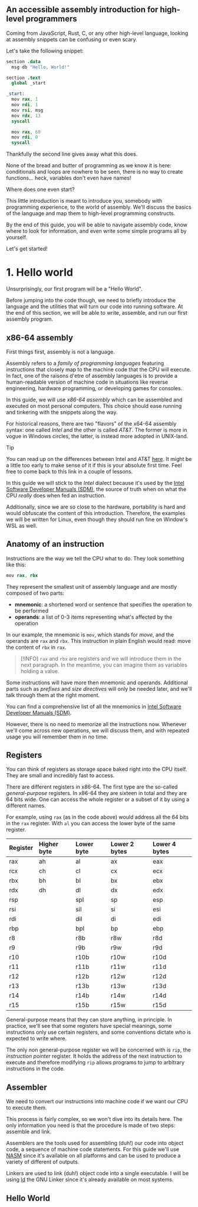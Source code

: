 An accessible assembly introduction for high-level programmers
---

Coming from JavaScript, Rust, C, or any other high-level language, looking at assembly snippets can be confusing or even scary.

Let's take the following snippet:
```s
section .data
  msg db "Hello, World!"

section .text
  global _start

_start:
  mov rax, 1
  mov rdi, 1
  mov rsi, msg
  mov rdx, 13
  syscall

  mov rax, 60
  mov rdi, 0
  syscall
```
Thankfully the second line gives away what this does.

None of the bread and butter of programming as we know it is here: conditionals and loops are nowhere to be seen, there is no way to create functions... heck, variables don't even have names!

Where does one even start?

This little introduction is meant to introduce you, somebody with programming experience, to the world of assembly. We'll discuss the basics of the language and map them to high-level programming constructs.

By the end of this guide, you will be able to navigate assembly code, know where to look for information, and even write some simple programs all by yourself.

Let's get started!

# 1. Hello world

Unsurprisingly, our first program will be a "Hello World".

Before jumping into the code though, we need to briefly introduce the language and the utilities that will turn our code into running software. At the end of this section, we will be able to write, assemble, and run our first assembly program.

## x86-64 assembly

First things first, assembly is not a language.

Assembly refers to a _family of programming languages_ featuring instructions that closely map to the machine code that the CPU will execute. In fact, one of the raisons d'etre of assembly languages is to provide a human-readable version of machine code in situations like reverse engineering, hardware programming, or developing games for consoles.

In this guide, we will use _x86-64 assembly_ which can be assembled and executed on most personal computers. This choice should ease running and tinkering with the snippets along the way. 

For historical reasons, there are two "flavors" of the x64-64 assembly syntax: one called _Intel_ and the other is called _AT&T_. The former is more in vogue in Windows circles, the latter, is instead more adopted in UNIX-land.

> [!TIP]
> You can read up on the differences between Intel and AT&T [here](https://imada.sdu.dk/u/kslarsen/dm546/Material/IntelnATT.htm). It might be a little too early to make sense of it if this is your absolute first time. Feel free to come back to this link in a couple of lessons.

In this guide we will stick to the _Intel_ dialect because it's used by the [Intel Software Developer Manuals (SDM)](https://www.intel.com/content/www/us/en/developer/articles/technical/intel-sdm.html), the source of truth when on what the CPU _really_ does when fed an instruction.

Additionally, since we are so close to the hardware, portability is hard and would obfuscate the content of this introduction. Therefore, the examples we will be written for Linux, even though they should run fine on Window's WSL as well.

## Anatomy of an instruction

Instructions are the way we tell the CPU what to do. They look something like this:

```s
mov rax, rbx
```

They represent the smallest unit of assembly language and are mostly composed of two parts:

* **mnemonic**: a shortened word or sentence that specifies the operation to be performed
* **operands**: a list of 0-3 items representing what's affected by the operation

In our example, the mnemonic is `mov`, which stands for _move_, and the operands are `rax` and `rbx`. This instruction in plain English would read: move the content of `rbx` in `rax`.

> [!INFO]
> `rax` and `rbx` are registers and we will introduce them in the next paragraph. In the meantime, you can imagine them as variables holding a value.

Some instructions will have more then mnemonic and operands. Additional parts such as _prefixes_ and _size directives_ will only be needed later, and we'll talk through them at the right moment.

You can find a comprehensive list of all the mnemonics in [Intel Software Developer Manuals (SDM)](https://www.intel.com/content/www/us/en/developer/articles/technical/intel-sdm.html). 

However, there is no need to memorize all the instructions now. Whenever we'll come across new operations, we will discuss them, and with repeated usage you will remember them in no time.

## Registers

You can think of registers as storage space baked right into the CPU itself. They are small and incredibly fast to access.

There are different registers in x86-64. The first type are the so-called _general-purpose_ registers. In x86-64 they are sixteen in total and they are 64 bits wide. One can access the whole register or a subset of it by using a different names. 

For example, using `rax` (as in the code above) would address all the 64 bits in the `rax` register. With `al` you can access the lower byte of the same register.

| Register | Higher byte | Lower byte | Lower 2 bytes |	Lower 4 bytes |
|:---      |:---         |:---        |:---           |:---           |
| rax      | ah	         | al	        | ax            | eax           |
| rcx      | ch	         | cl	        | cx	          | ecx           |
| rbx      | bh	         | bl	        | bx            | ebx           |
| rdx      | dh	         | dl	        | dx            | edx           |
| rsp      |    	       | spl	      | sp	          | esp           |
| rsi      |             | sil        | si            | esi           |
| rdi      |             | dil        | di            | edi           |
| rbp      |             | bpl        | bp	          | ebp           |
| r8       |             | r8b        | r8w           | r8d           |
| r9       |             | r9b        | r9w	          | r9d           |
| r10      |             | r10b       | r10w          | r10d          |
| r11      |             | r11b       | r11w          | r11d          |
| r12      |             | r12b       | r12w          | r12d          |
| r13      |             | r13b       | r13w          | r13d          |
| r14      |             | r14b       | r14w          | r14d          |
| r15      |             | r15b       | r15w          | r15d          |

General-purpose means that they can store anything, in principle. In practice, we'll see that some registers have special meanings, some instructions only use certain registers, and some conventions dictate who is expected to write where.

The only non general-purpose register we will be concerned with is `rip`, the _instruction pointer_ register. It holds the address of the next instruction to execute and therefore modifying `rip` allows programs to jump to arbitrary instructions in the code.

## Assembler

We need to convert our instructions into machine code if we want our CPU to execute them. 

This process is fairly complex, so we won't dive into its details here. The only information you need is that the procedure is made of two steps: assemble and link.

Assemblers are the tools used for assembling (duh!) our code into object code, a sequence of machine code statements. For this guide we'll use [NASM](https://www.nasm.us/) since it's available on all platforms and can be used to produce a variety of different of outputs.

Linkers are used to link (duh!) object code into a single executable. I will be using [ld](https://linux.die.net/man/1/ld) the GNU Linker since it's already available on most systems.

## Hello World
